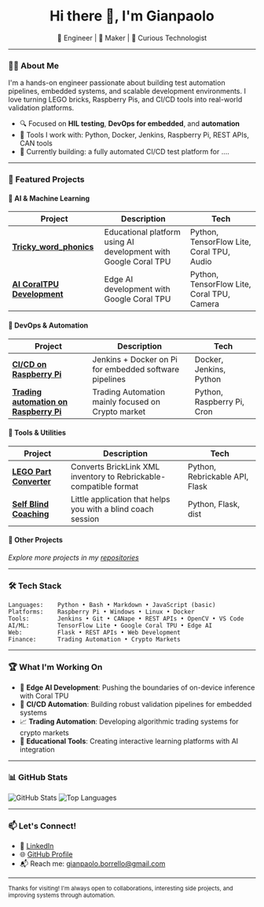 
<h1 align="center">Hi there 👋, I'm Gianpaolo </h1>

<p align="center">
  🚀 Engineer | 🔧 Maker | 🧠 Curious Technologist  
</p>

---

### 👨‍💻 About Me

I'm a hands-on engineer passionate about building test automation pipelines, embedded systems, and scalable development environments. I love turning LEGO bricks, Raspberry Pis, and CI/CD tools into real-world validation platforms.

- 🔍 Focused on **HIL testing**, **DevOps for embedded**, and **automation**
- 🧰 Tools I work with: Python, Docker, Jenkins, Raspberry Pi, REST APIs, CAN tools
- 🎯 Currently building: a fully automated CI/CD test platform for ....

---

### 🌟 Featured Projects

#### 🤖 AI & Machine Learning
| Project | Description | Tech |
|--------|-------------|------|
| [**Tricky_word_phonics**](https://github.com/Gianpy99/Tricky_word_phonics) | Educational platform using AI development with Google Coral TPU | Python, TensorFlow Lite, Coral TPU, Audio |
| [**AI CoralTPU Development**](https://github.com/Gianpy99/AI_CoralTPU_Development) | Edge AI development with Google Coral TPU | Python, TensorFlow Lite, Coral TPU, Camera |

#### 🔧 DevOps & Automation  
| Project | Description | Tech |
|--------|-------------|------|
| [**CI/CD on Raspberry Pi**](https://github.com/Gianpy99/CI_CD_Validation) | Jenkins + Docker on Pi for embedded software pipelines | Docker, Jenkins, Python |
| [**Trading automation on Raspberry Pi**](https://github.com/Gianpy99/TradingAutomation) | Trading Automation mainly focused on Crypto market | Python, Raspberry Pi, Cron |

#### 🧱 Tools & Utilities
| Project | Description | Tech |
|--------|-------------|------|
| [**LEGO Part Converter**](https://github.com/Gianpy99/Lego_Bricklink) | Converts BrickLink XML inventory to Rebrickable-compatible format | Python, Rebrickable API, Flask |
| [**Self Blind Coaching**](https://github.com/Gianpy99/Blind_Coaching) | Little application that helps you with a blind coach session | Python, Flask, dist |

#### 📱 Other Projects
*Explore more projects in my [repositories](https://github.com/Gianpy99?tab=repositories)*

---

### 🛠 Tech Stack
```text
Languages:    Python • Bash • Markdown • JavaScript (basic)
Platforms:    Raspberry Pi • Windows • Linux • Docker
Tools:        Jenkins • Git • CANape • REST APIs • OpenCV • VS Code
AI/ML:        TensorFlow Lite • Google Coral TPU • Edge AI
Web:          Flask • REST APIs • Web Development
Finance:      Trading Automation • Crypto Markets
```

---

### 🏆 What I'm Working On

- 🤖 **Edge AI Development**: Pushing the boundaries of on-device inference with Coral TPU
- 🔄 **CI/CD Automation**: Building robust validation pipelines for embedded systems  
- 📈 **Trading Automation**: Developing algorithmic trading systems for crypto markets
- 🎯 **Educational Tools**: Creating interactive learning platforms with AI integration
---

### 📊 GitHub Stats

![GitHub Stats](https://github-readme-stats.vercel.app/api?username=gianpy99&show_icons=true&theme=tokyonight)
![Top Languages](https://github-readme-stats.vercel.app/api/top-langs/?username=gianpy99&layout=compact&theme=tokyonight)

---

### 📫 Let's Connect!

- 💼 [LinkedIn](https://www.linkedin.com/in/gianpaolo-borrello)
- 🌐 [GitHub Profile](https://github.com/Gianpy99)
- 📬 Reach me: gianpaolo.borrello@gmail.com

---

<sub>Thanks for visiting! I'm always open to collaborations, interesting side projects, and improving systems through automation.</sub>
